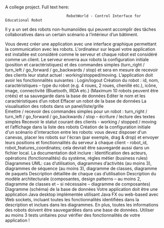 A college project. Full text here:

                                RobotWorld - Control Interface for Educational Robot

Il y a un set des robots non-humanoïdes qui peuvent accomplir des tâches collaboratives dans un certain scénario a l’intérieur d’un bâtiment.   
 
Vous devez créer une application avec une interface graphique permettant la communication avec les robots. L'ordinateur sur lequel votre application est installée est considéré comme le serveur et chaque robot est considéré comme un client. Le serveur enverra aux robots la configuration initiale (position et caractéristiques) et des commandes simples (turn_right / turn_left / go_forward / go_backwards / stop) et sera en mesure de recevoir des clients leur statut actuel : working/stopped/moving.
L’application doit avoir les fonctionnalités suivantes :
Login/logout
Création du robot : id, nom, caractéristiques – type du robot (e.g. 4 roues, 2 roues, chenillé etc.), icône, image, connectivité (Bluetooth, IRDA etc.)  (Maximum 10 robots peuvent être créés) et sa sauvegarde dans la base de données
Editer le nom et les caractéristiques d’un robot
Effacer un robot de la base de données
La visualisation des robots dans un panel/liste/grille  
Emettre / recevoir des commandes simples pour un robot : turn_right / turn_left / go_forward / go_backwards / stop – écriture / lecture des textes simples
Recevoir le statut courant des clients - working / stopped / moving et l’affichage dans la liste des robots
Création de la configuration initiale d'un scénario d'interaction entre les robots: vous devez disposer d'un canevas, placer les robots sur l'écran (par exemple, drag & drop) et envoyer leurs positions et fonctionnalités du serveur à chaque client - robot_id, robot_features_coordinates; cela devrait être sauvegardé aussi dans un fichier local.
 La documentation doit inclure :
Identification des acteurs, opérations (fonctionnalités) du système, règles métier (business rules)
Diagrammes UML: cas d’utilisation, diagrammes d’activités (au moins 3), diagrammes de
séquence (au moins 3), diagramme de classes, diagramme de paquets
Description détaillée de chaque cas d’utilisation
Description du modèle architecturale (composantes, design patterns – au moins 2, diagramme de
classes et – si nécessaire – diagramme de composantes)
Diagramme (schéma) de la base de données
Votre application doit être une application Java desktop implémentée utilisant Java FX ou web-based avec Web sockets, incluant toutes les fonctionnalités identifiées dans la description et inclues dans les diagrammes. En plus, toutes les informations des robots doivent être sauvegardées dans une base de données. Utiliser au moins 3 tests unitaires pour vérifier des fonctionnalités de votre application !
